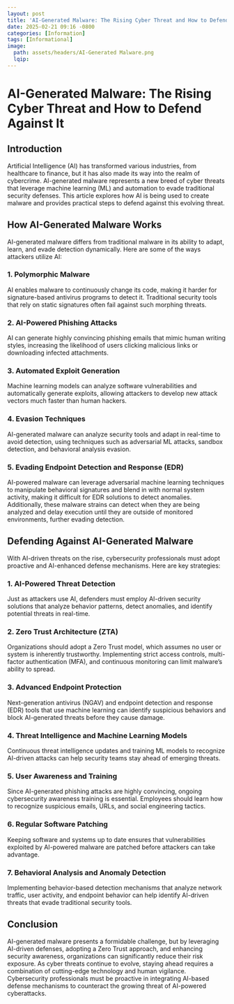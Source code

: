 ```yaml
---
layout: post
title: 'AI-Generated Malware: The Rising Cyber Threat and How to Defend Against It'
date: 2025-02-21 09:16 -0800
categories: [Information] 
tags: [Informational]
image:
  path: assets/headers/AI-Generated Malware.png 
  lqip: 
---
```



# AI-Generated Malware: The Rising Cyber Threat and How to Defend Against It

## Introduction

Artificial Intelligence (AI) has transformed various industries, from healthcare to finance, but it has also made its way into the realm of cybercrime. AI-generated malware represents a new breed of cyber threats that leverage machine learning (ML) and automation to evade traditional security defenses. This article explores how AI is being used to create malware and provides practical steps to defend against this evolving threat.

## How AI-Generated Malware Works

AI-generated malware differs from traditional malware in its ability to adapt, learn, and evade detection dynamically. Here are some of the ways attackers utilize AI:

### 1. **Polymorphic Malware**
   AI enables malware to continuously change its code, making it harder for signature-based antivirus programs to detect it. Traditional security tools that rely on static signatures often fail against such morphing threats.

### 2. **AI-Powered Phishing Attacks**
   AI can generate highly convincing phishing emails that mimic human writing styles, increasing the likelihood of users clicking malicious links or downloading infected attachments.

### 3. **Automated Exploit Generation**
   Machine learning models can analyze software vulnerabilities and automatically generate exploits, allowing attackers to develop new attack vectors much faster than human hackers.

### 4. **Evasion Techniques**
   AI-generated malware can analyze security tools and adapt in real-time to avoid detection, using techniques such as adversarial ML attacks, sandbox detection, and behavioral analysis evasion.

### 5. **Evading Endpoint Detection and Response (EDR)**
   AI-powered malware can leverage adversarial machine learning techniques to manipulate behavioral signatures and blend in with normal system activity, making it difficult for EDR solutions to detect anomalies. Additionally, these malware strains can detect when they are being analyzed and delay execution until they are outside of monitored environments, further evading detection.

## Defending Against AI-Generated Malware

With AI-driven threats on the rise, cybersecurity professionals must adopt proactive and AI-enhanced defense mechanisms. Here are key strategies:

### 1. **AI-Powered Threat Detection**
   Just as attackers use AI, defenders must employ AI-driven security solutions that analyze behavior patterns, detect anomalies, and identify potential threats in real-time.

### 2. **Zero Trust Architecture (ZTA)**
   Organizations should adopt a Zero Trust model, which assumes no user or system is inherently trustworthy. Implementing strict access controls, multi-factor authentication (MFA), and continuous monitoring can limit malware’s ability to spread.

### 3. **Advanced Endpoint Protection**
   Next-generation antivirus (NGAV) and endpoint detection and response (EDR) tools that use machine learning can identify suspicious behaviors and block AI-generated threats before they cause damage.

### 4. **Threat Intelligence and Machine Learning Models**
   Continuous threat intelligence updates and training ML models to recognize AI-driven attacks can help security teams stay ahead of emerging threats.

### 5. **User Awareness and Training**
   Since AI-generated phishing attacks are highly convincing, ongoing cybersecurity awareness training is essential. Employees should learn how to recognize suspicious emails, URLs, and social engineering tactics.

### 6. **Regular Software Patching**
   Keeping software and systems up to date ensures that vulnerabilities exploited by AI-powered malware are patched before attackers can take advantage.

### 7. **Behavioral Analysis and Anomaly Detection**
   Implementing behavior-based detection mechanisms that analyze network traffic, user activity, and endpoint behavior can help identify AI-driven threats that evade traditional security tools.

## Conclusion

AI-generated malware presents a formidable challenge, but by leveraging AI-driven defenses, adopting a Zero Trust approach, and enhancing security awareness, organizations can significantly reduce their risk exposure. As cyber threats continue to evolve, staying ahead requires a combination of cutting-edge technology and human vigilance. Cybersecurity professionals must be proactive in integrating AI-based defense mechanisms to counteract the growing threat of AI-powered cyberattacks.

